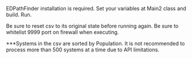 EDPathFinder installation is required. 
Set your variables at Main2 class and build. 
Run.

Be sure to reset csv to its original state before running again.
Be sure to whitelist 9999 port on firewall when executing.

***Systems in the csv are sorted by Population. It is not recommended to process more than 500 systems at a time due to API limitations.
